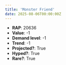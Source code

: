 ```yaml
---
title: 'Monster Friend'
date: 2025-08-06T00:00:00Z
---
```

- **RAP**: 20636
- **Value**: -1
- **Demand level**: -1
- **Trend**: -1
- **Projected?**: True
- **Hyped?**: True
- **Rare?**: True
